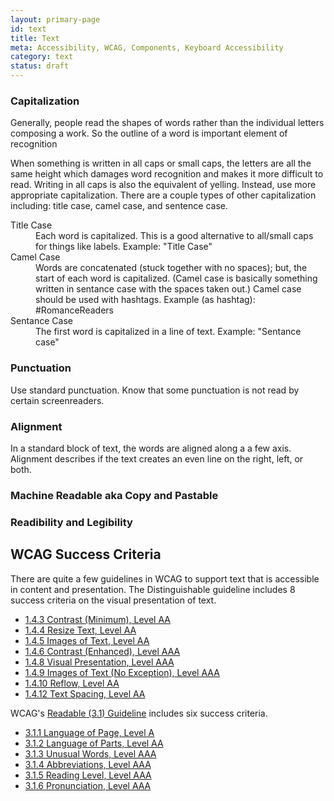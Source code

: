 ```yaml
---
layout: primary-page
id: text
title: Text
meta: Accessibility, WCAG, Components, Keyboard Accessibility
category: text
status: draft
---
```

<!-- <p>I am an English language speaker and am most familiar with teh conventions of written English which uses characters in the Roman alphabet and is written left to right. </p> -->
<h3>Capitalization</h3>
<p>Generally, people read the shapes of words rather than the individual letters composing a work. So the outline of a word is important element of recognition</p>
<p>When something is written in all caps or small caps, the letters are all the same height which damages word recognition and makes it more difficult to read. Writing in all caps is also the equivalent of yelling. Instead, use more appropriate capitalization. There are a couple types of other capitalization including: title case, camel case, and sentence case.</p>
<dl class="definitions">
  <dt>Title Case</dt>
  <dd>Each word is capitalized. This is a good alternative to all/small caps for things like labels. Example: "Title Case"</dd>
  <dt>Camel Case</dt>
  <dd>Words are concatenated (stuck together with no spaces); but, the start of each word is capitalized. (Camel case is basically something written in sentance case with the spaces taken out.) Camel case should be used with hashtags. Example (as hashtag): #RomanceReaders</dd>
  <dt>Sentance Case</dt>
  <dd>The first word is capitalized in a line of text. Example: "Sentance case"</dd>
</dl>
<h3>Punctuation</h3>
<p>Use standard punctuation. Know that some punctuation is not read by certain screenreaders.</p>
<h3>Alignment</h3>
<p>In a standard block of text, the words are aligned along a a few axis. Alignment describes if the text creates an even line on the right, left, or both.</p>
<h3>Machine Readable aka Copy and Pastable</h3>
<h3>Readibility and Legibility</h3>
<h2>WCAG Success Criteria</h2>
<p>There are quite a few guidelines in WCAG to support text that is accessible in content and presentation. The Distinguishable guideline includes 8 success criteria on the visual presentation of text.</p>
<ul>
  <li><a href="https://www.w3.org/WAI/WCAG21/quickref/?showtechniques=1410%2C1413#contrast-minimum">1.4.3 Contrast (Minimum), Level AA</a></li>
  <li><a href="https://www.w3.org/WAI/WCAG21/quickref/#resize-text">1.4.4 Resize Text, Level AA</a></li>
  <li><a href="https://www.w3.org/WAI/WCAG21/quickref/#images-of-text">1.4.5 Images of Text, Level AA</a></li>
  <li><a href="https://www.w3.org/WAI/WCAG21/quickref/?showtechniques=1410%2C1413#contrast-enhanced">1.4.6 Contrast (Enhanced), Level AAA</a></li>
  <li><a href="https://www.w3.org/WAI/WCAG21/quickref/#visual-presentation">1.4.8 Visual Presentation, Level AAA</a></li>
  <li><a href="https://www.w3.org/WAI/WCAG21/quickref/#images-of-text-no-exception">1.4.9 Images of Text (No Exception), Level AAA</a></li>
  <li><a href="https://www.w3.org/WAI/WCAG21/quickref/?showtechniques=1410#reflow">1.4.10 Reflow, Level AA</a></li>
  <li><a href="https://www.w3.org/WAI/WCAG21/quickref/?showtechniques=1410#text-spacing">1.4.12 Text Spacing, Level AA</a></li>
</ul>
<p>
  WCAG's <a href="https://www.w3.org/WAI/WCAG21/quickref/#readable">Readable (3.1) Guideline</a> includes six success criteria.</p>
<ul>
  <li><a href="https://www.w3.org/WAI/WCAG21/quickref/?showtechniques=1410%2C1413%2C253%2C314#language-of-page">3.1.1 Language of Page, Level A</a></li>
  <li><a href="https://www.w3.org/WAI/WCAG21/quickref/?showtechniques=1410%2C1413%2C253%2C314#language-of-parts">3.1.2 Language of Parts, Level AA</a></li>
  <li><a href="https://www.w3.org/WAI/WCAG21/quickref/?showtechniques=1410%2C1413%2C253%2C314#unusual-words">3.1.3 Unusual Words, Level AAA</a></li>
  <li><a href="https://www.w3.org/WAI/WCAG21/quickref/?showtechniques=1410%2C1413%2C253%2C314#abbreviations">3.1.4 Abbreviations, Level AAA</a></li>
  <li><a href="https://www.w3.org/WAI/WCAG21/quickref/?showtechniques=1410%2C1413%2C253%2C314#reading-level">3.1.5 Reading Level, Level AAA</a></li>
  <li><a href="https://www.w3.org/WAI/WCAG21/quickref/?showtechniques=1410%2C1413%2C253%2C314#pronunciation">3.1.6 Pronunciation, Level AAA</a></li>
</ul>
